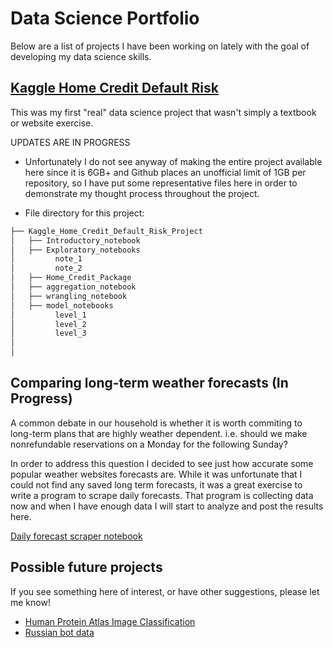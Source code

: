 # Data Science Portfolio

Below are a list of projects I have been working on lately with the goal of developing my data science skills. 

## [Kaggle Home Credit Default Risk](https://www.kaggle.com/c/home-credit-default-risk)
This was my first "real" data science project that wasn't simply a textbook or website exercise.

UPDATES ARE IN PROGRESS

- Unfortunately I do not see anyway of making the entire project available here since it is 6GB+ and Github places an unofficial limit of 1GB per repository, so I have put some representative files here in order to demonstrate my thought process throughout the project. 

- File directory for this project:

```bash
├── Kaggle_Home_Credit_Default_Risk_Project
│   ├── Introductory_notebook
│   ├── Exploratory_notebooks
│         note_1
│         note_2
│   ├── Home_Credit_Package
│   ├── aggregation_notebook
│   ├── wrangling_notebook
│   ├── model_notebooks
│         level_1
│         level_2
│         level_3
│
│
```




## Comparing long-term weather forecasts (In Progress)
A common debate in our household is whether it is worth commiting to long-term plans that are highly weather dependent. i.e. should we make nonrefundable reservations on a Monday for the following Sunday?

In order to address this question I decided to see just how accurate some popular weather websites forecasts are. While it was unfortunate that I could not find any saved long term forecasts, it was a great exercise to write a program to scrape daily forecasts. That program is collecting data now and when I have enough data I will start to analyze and post the results here.

[Daily forecast scraper notebook](get_daily_weather_forecasts_notebook.ipynb)


## Possible future projects

If you see something here of interest, or have other suggestions, please let me know!

- [Human Protein Atlas Image Classification](https://www.kaggle.com/c/human-protein-atlas-image-classification)
- [Russian bot data](https://github.com/fivethirtyeight/russian-troll-tweets/)

